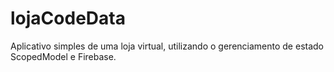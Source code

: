 # lojaCodeData
Aplicativo simples de uma loja virtual, utilizando o gerenciamento de estado ScopedModel e Firebase.
